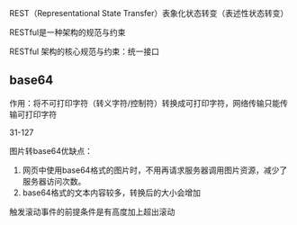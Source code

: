 REST（Representational State Transfer）表象化状态转变（表述性状态转变） 

RESTful是一种架构的规范与约束 

RESTful 架构的核心规范与约束：统一接口 



## base64

作用：将不可打印字符（转义字符/控制符）转换成可打印字符，网络传输只能传输可打印字符

31-127



图片转base64优缺点：

1. 网页中使用base64格式的图片时，不用再请求服务器调用图片资源，减少了服务器访问次数。
2. base64格式的文本内容较多，转换后的大小会增加





触发滚动事件的前提条件是有高度加上超出滚动